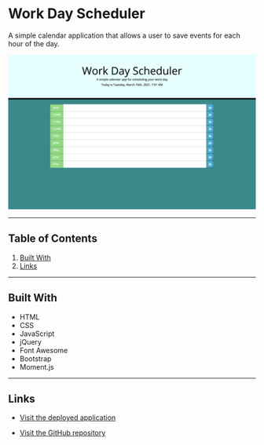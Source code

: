 # Work Day Scheduler

A simple calendar application that allows a user to save events for each hour of the day.

![Screenshot of the website](./Assets/Screenshot.png)

---

## Table of Contents

1. [Built With](#Built-With)
2. [Links](#Links)

---

## Built With

* HTML
* CSS
* JavaScript
* jQuery
* Font Awesome
* Bootstrap
* Moment.js

---

## Links

* [Visit the deployed application](https://samersaemeldahr.github.io/Work-Day-Scheduler/)

* [Visit the GitHub repository](https://github.com/samersaemeldahr/Work-Day-Scheduler)

